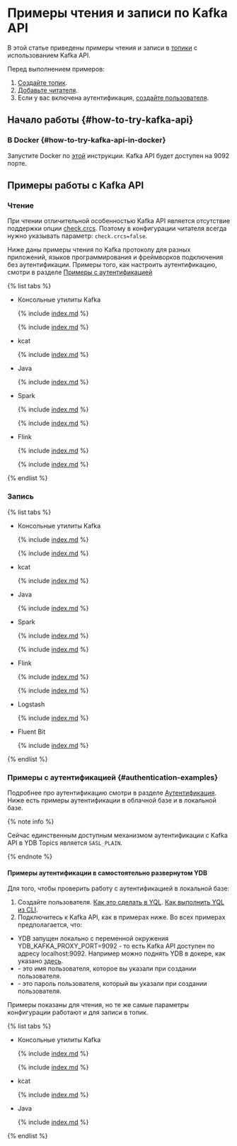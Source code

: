 # Примеры чтения и записи по Kafka API
<!-- markdownlint-disable blanks-around-fences -->

В этой статье приведены примеры чтения и записи в [топики](../../concepts/topic.md) с использованием Kafka API.

Перед выполнением примеров:

1. [Создайте топик](../ydb-cli/topic-create.md).
1. [Добавьте читателя](../ydb-cli/topic-consumer-add.md).
1. Если у вас включена аутентификация, [создайте пользователя](../../yql/reference/syntax/create-user.md).

## Начало работы {#how-to-try-kafka-api}

### В Docker {#how-to-try-kafka-api-in-docker}

Запустите Docker по [этой](../../quickstart#install) инструкции. Kafka API будет доступен на 9092 порте.

## Примеры работы с Kafka API

### Чтение

При чтении отличительной особенностью Kafka API является отсутствие поддержки опции [check.crcs](https://kafka.apache.org/documentation/#consumerconfigs_check.crcs). Поэтому в конфигурации читателя всегда нужно указывать параметр: `check.crcs=false`.

Ниже даны примеры чтения по Kafka протоколу для разных приложений, языков программирования и фреймворков подключения без аутентификации.
Примеры того, как настроить аутентификацию, смотри в разделе [Примеры с аутентификацией](#authentication-examples)

{% list tabs %}

- Консольные утилиты Kafka

  {% include [index.md](_includes/kafka-console-utillities-java23-fix.md) %}

  {% include [index.md](_includes/bash/kafka-api-console-read-no-auth.md) %}

- kcat

  {% include [index.md](_includes/bash/kafka-api-kcat-read-no-auth.md) %}

- Java

  {% include [index.md](_includes/java/kafka-api-java-read-no-auth.md) %}

- Spark

  {% include [index.md](_includes/java/kafka-api-spark-read-no-auth.md) %}

  {% include [index.md](_includes/spark-version-notice.md) %}

- Flink

  {% include [index.md](_includes/java/kafka-api-flink-read-no-auth.md) %}

  {% include [index.md](_includes/flink-version-notice.md) %}

{% endlist %}

### Запись

{% list tabs %}

- Консольные утилиты Kafka

  {% include [index.md](_includes/kafka-console-utillities-java23-fix.md) %}

  {% include [index.md](_includes/bash/kafka-api-console-write-no-auth.md) %}

- kcat

  {% include [index.md](_includes/bash/kafka-api-kcat-write-no-auth.md) %}

- Java

  {% include [index.md](_includes/java/kafka-api-java-write-no-auth.md) %}

- Spark

  {% include [index.md](_includes/java/kafka-api-spark-write-no-auth.md) %}

  {% include [index.md](_includes/spark-version-notice.md) %}

- Flink

  {% include [index.md](_includes/java/kafka-api-flink-write-no-auth.md) %}

  {% include [index.md](_includes/flink-version-notice.md) %}

- Logstash

  {% include [index.md](_includes/logs-to-kafka/kafka-api-logstash.md) %}

- Fluent Bit

  {% include [index.md](_includes/logs-to-kafka/kafka-api-fluent-bit.md) %}

{% endlist %}

### Примеры с аутентификацией {#authentication-examples}

Подробнее про аутентификацию смотри в разделе [Аутентификация](./auth.md). Ниже есть примеры аутентификации в облачной базе
и в локальной базе.

{% note info %}

Сейчас единственным доступным механизмом аутентификации с Kafka API в YDB Topics является `SASL_PLAIN`.

{% endnote %}

#### Примеры аутентификации в самостоятельно развернутом YDB

Для того, чтобы проверить работу с аутентификацией в локальной базе:

1. Создайте пользователя. [Как это сделать в YQL](../../yql/reference/syntax/create-user.md). [Как выполнить YQL из CLI](../ydb-cli/yql.md).
2. Подключитесь к Kafka API, как в примерах ниже. Во всех примерах предполагается, что:

  - YDB запущен локально с переменной окружения YDB_KAFKA_PROXY_PORT=9092 - то есть Kafka API доступен по адресу localhost:9092. Например можно поднять YDB в докере, как указано [здесь](../../quickstart.md#install).
  - <username> - это имя пользователя, которое вы указали при создании пользователя.
  - <password> - это пароль пользователя, который вы указали при создании пользователя.

Примеры показаны для чтения, но те же самые параметры конфигурации работают и для записи в топик.

{% list tabs %}

- Консольные утилиты Kafka

  {% include [index.md](_includes/kafka-console-utillities-java23-fix.md) %}

  {% include [index.md](_includes/bash/kafka-api-console-read-with-sasl-creds-on-prem.md) %}

- kcat

  {% include [index.md](_includes/bash/kafka-api-kcat-read-with-sasl-creds-on-prem.md) %}

- Java

  {% include [index.md](_includes/java/kafka-api-java-read-with-sasl-creds-on-prem.md) %}

{% endlist %}
